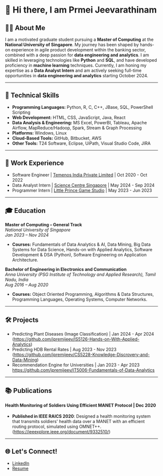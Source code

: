 # 👋 Hi there, I am Prmei Jeevarathinam

## 👨‍💻 About Me
I am a motivated graduate student pursuing a **Master of Computing** at the **National University of Singapore**. My journey has been shaped by hands-on experience in agile product development within the banking sector, combined with a deep passion for **data engineering and analytics**. I am skilled in leveraging technologies like **Python** and **SQL**, and have developed proficiency in **machine learning** techniques. Currently, I am honing my expertise as a **Data Analyst Intern** and am actively seeking full-time opportunities in **data engineering and analytics** starting October 2024.

---

## 🔧 Technical Skills
- **Programming Languages:** Python, R, C, C++, JBase, SQL, PowerShell Scripting
- **Web Development:** HTML, CSS, JavaScript, Java, React
- **Data Analysis & Engineering:** MS Excel, PowerBI, Tableau, Apache Airflow, MapReduce/Hadoop, Spark, Stream & Graph Processing
- **Platforms:** Windows, Linux
- **Cloud-Based Tools:** GitHub, Bitbucket, AWS
- **Other Tools:** T24 Software, Eclipse, UiPath, Visual Studio Code, JIRA

---

## 💼 Work Experience
- Software Engineer | [Temenos India Private Limited](https://www.temenos.com/) | Oct 2020 - Oct 2022
- Data Analyst Intern | [Science Centre Singapore](https://www.science.edu.sg/) | May 2024 - Sep 2024
- Programmer Intern | [Little Prince Game Studio](https://littleprincestudio.com/) | May 2023 - Jun 2023

---

## 🎓 Education
**Master of Computing – General Track**  
*National University of Singapore*  
*Jan 2023 – Nov 2024*  
- **Courses:** Fundamentals of Data Analytics & AI, Data Mining, Big Data Systems for Data Science, Hands-on with Applied Analytics, Software Development & DSA (Python), Software Engineering on Application Architecture.

**Bachelor of Engineering in Electronics and Communication**  
*Anna University (PSG Institute of Technology and Applied Research), Tamil Nadu, India*  
*Aug 2016 – Aug 2020*  
- **Courses:** Object Oriented Programming, Algorithms & Data Structures, Programming Languages, Operating Systems, Computer Networks.

---

## 🛠️ Projects
- Predicting Plant Diseases (Image Classification) | Jan 2024 - Apr 2024
  (https://github.com/jpremijeev/IS5126-Hands-on-With-Applied-Analytics)
- Predicting HDB Rental Rates | Aug 2023 - Nov 2023
  (https://github.com/jpremijeev/CS5228-Knowledge-Discrovery-and-Data-Mining)
- Recommendation Engine for Universities | Jan 2023 - Apr 2023
  https://github.com/jpremijeev/IT5006-Fundamentals-of-Data-Analytics

---

## 📚 Publications
#### Health Monitoring of Soldiers Using Efficient MANET Protocol | Dec 2020
- **Published in IEEE RAICS 2020**: Designed a health monitoring system that transmits soldiers' health data over a MANET with an efficient routing protocol, simulated using OMNET++.
  (https://ieeexplore.ieee.org/document/9332510/)

---

## 🌐 Let's Connect!
- [LinkedIn](https://www.linkedin.com/in/premi-j/)
- [Resume](https://github.com/jpremijeev/jpremijeev/blob/main/Premi%20Jeevarathinam.pdf)
